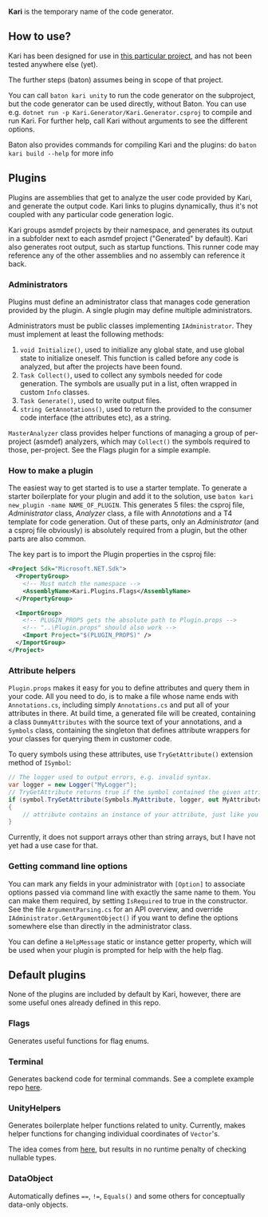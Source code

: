 **Kari** is the temporary name of the code generator.

## How to use?

Kari has been designed for use in [this particular project](https://github.com/PunkyIANG/a-particular-project), and has not been tested anywhere else (yet).

The further steps (baton) assumes being in scope of that project.

You can call `baton kari unity` to run the code generator on the subproject, but the code generator can be used directly, without Baton.
You can use e.g. `dotnet run -p Kari.Generator/Kari.Generator.csproj` to compile and run Kari.
For further help, call Kari without arguments to see the different options.

Baton also provides commands for compiling Kari and the plugins: do `baton kari build --help` for more info


## Plugins

Plugins are assemblies that get to analyze the user code provided by Kari, and generate the output code.
Kari links to plugins dynamically, thus it's not coupled with any particular code generation logic.

Kari groups asmdef projects by their namespace, and generates its output in a subfolder next to each asmdef project ("Generated" by default). 
Kari also generates root output, such as startup functions. This runner code may reference any of the other assemblies and no assembly can reference it back.

### Administrators

Plugins must define an administrator class that manages code generation provided by the plugin. A single plugin may define multiple administrators.

Administrators must be public classes implementing `IAdministrator`. They must implement at least the following methods:

1. `void Initialize()`, used to initialize any global state, and use global state to initialize oneself. This function is called before any code is analyzed, but after the projects have been found.
2. `Task Collect()`, used to collect any symbols needed for code generation. The symbols are usually put in a list, often wrapped in custom `Info` classes. 
3. `Task Generate()`, used to write output files.
4. `string GetAnnotations()`, used to return the provided to the consumer code interface (the attributes etc), as a string.

`MasterAnalyzer` class provides helper functions of managing a group of per-project (asmdef) analyzers, which may `Collect()` the symbols required to those, per-project. See the Flags plugin for a simple example.


### How to make a plugin

The easiest way to get started is to use a starter template. 
To generate a starter boilerplate for your plugin and add it to the solution, use `baton kari new_plugin -name NAME_OF_PLUGIN`.
This generates 5 files: the csproj file, *Administrator* class, *Analyzer* class, a file with *Annotations* and a T4 template for code generation.
Out of these parts, only an *Administrator* (and a csproj file obviously) is absolutely required from a plugin, but the other parts are also common.

The key part is to import the Plugin properties in the csproj file:

```xml
<Project Sdk="Microsoft.NET.Sdk">
  <PropertyGroup>
    <!-- Must match the namespace -->
    <AssemblyName>Kari.Plugins.Flags</AssemblyName>
  </PropertyGroup>

  <ImportGroup>
    <!-- PLUGIN_PROPS gets the absolute path to Plugin.props -->
    <!-- "..\Plugin.props" should also work -->
    <Import Project="$(PLUGIN_PROPS)" />
  </ImportGroup>
</Project>
```


### Attribute helpers

`Plugin.props` makes it easy for you to define attributes and query them in your code. 
All you need to do, is to make a file whose name ends with `Annotations.cs`, including simply `Annotations.cs` and put all of your attributes in there. At build time, a generated file will be created, containing a class `DummyAttributes` with the source text of your annotations, and a `Symbols` class, containing the singleton that defines attribute wrappers for your classes for querying them in customer code.

To query symbols using these attributes, use `TryGetAttribute()` extension method of `ISymbol`:
```C#
// The logger used to output errors, e.g. invalid syntax. 
var logger = new Logger("MyLogger");
// TryGetAttribute returns true if the symbol contained the given attribute
if (symbol.TryGetAttribute(Symbols.MyAttribute, logger, out MyAttribute attribute)
{
    // attribute contains an instance of your attribute, just like you would have in the customer code.
}
```

Currently, it does not support arrays other than string arrays, but I have not yet had a use case for that.


### Getting command line options

You can mark any fields in your administrator with `[Option]` to associate options passed via command line with exactly the same name to them.
You can make them required, by setting `IsRequired` to true in the constructor.
See the file `ArgumentParsing.cs` for an API overview, and override `IAdministrator.GetArgumentObject()` if you want to define the options somewhere else than directly in the administrator class.

You can define a `HelpMessage` static or instance getter property, which will be used when your plugin is prompted for help with the help flag.

## Default plugins

None of the plugins are included by default by Kari, however, there are some useful ones already defined in this repo.

### Flags

Generates useful functions for flag enums.

### Terminal

Generates backend code for terminal commands. See a complete example repo [here](https://github.com/AntonC9018/command_terminal).

### UnityHelpers

Generates boilerplate helper functions related to unity. Currently, makes helper functions for changing individual coordinates of `Vector`'s.

The idea comes from [here](https://github.com/TobiasWehrum/unity-utilities/blob/c78da2928b1f7b73046a697185271e7effeddd1f/UnityHelper/UnityHelper.cs#L199), but results in no runtime penalty of checking nullable types.

### DataObject

Automatically defines `==`, `!=`, `Equals()` and some others for conceptually data-only objects. 
